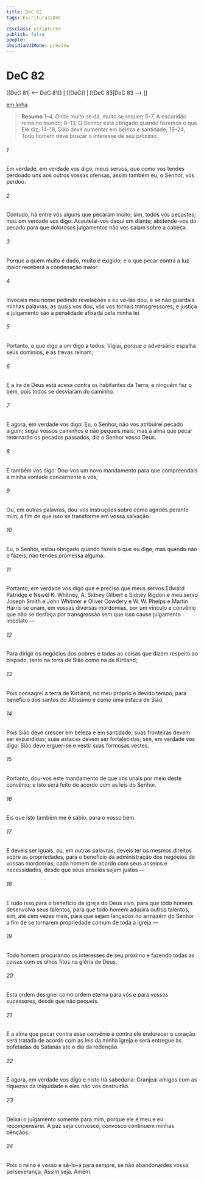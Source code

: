 ```yaml
---
title: DeC 82
tags: Escrituras\DeC

cssclass: scriptures
publish: false
people:
obsidianUIMode: preview
---
```


# DeC 82
[[DeC 81| <-- DeC 81]] | [[DeC]] | [[DeC 83|DeC 83 --> ]]

[em linha](https://churchofjesuschrist.org/study/scriptures/dc-testament/dc/82?lang=por)

> __Resumo__
1–4, Onde muito se dá, muito se requer; 5–7, A escuridão reina no mundo; 8–13, O Senhor está obrigado quando fazemos o que Ele diz; 14–18, Sião deve aumentar em beleza e santidade; 19–24, Todo homem deve buscar o interesse de seu próximo.

###### 1 
Em verdade, em verdade vos digo, meus servos, que como vos tendes perdoado uns aos outros vossas ofensas, assim também eu, o Senhor, vos perdoo.

###### 2 
Contudo, há entre vós alguns que pecaram muito; sim, todos vós pecastes; mas em verdade vos digo: Acautelai-vos daqui em diante; abstende-vos do pecado para que dolorosos julgamentos não vos caiam sobre a cabeça.

###### 3 
Porque a quem muito é dado, muito é exigido; e o que pecar contra a luz maior receberá a condenação maior.

###### 4 
Invocais meu nome pedindo revelações e eu vo-las dou; e se não guardais minhas palavras, as quais vos dou, vós vos tornais transgressores; e justiça e julgamento são a penalidade afixada pela minha lei.

###### 5 
Portanto, o que digo a um digo a todos: Vigiai, porque o adversário espalha seus domínios, e as trevas reinam;

###### 6 
E a ira de Deus está acesa contra os habitantes da Terra; e ninguém faz o bem, pois todos se desviaram do caminho.

###### 7 
E agora, em verdade vos digo: Eu, o Senhor, não vos atribuirei pecado algum; segui vossos caminhos e não pequeis mais; mas à alma que pecar retornarão os pecados passados, diz o Senhor vosso Deus.

###### 8 
E também vos digo: Dou-vos um novo mandamento para que compreendais a minha vontade concernente a vós;

###### 9 
Ou, em outras palavras, dou-vos instruções sobre como agirdes perante mim, a fim de que isso se transforme em vossa salvação.

###### 10 
Eu, o Senhor, estou obrigado quando fazeis o que eu digo; mas quando não o fazeis, não tendes promessa alguma.

###### 11 
Portanto, em verdade vos digo que é preciso que meus servos Edward Patridge e Newel K. Whitney, A. Sidney Gilbert e Sidney Rigdon e meu servo Joseph Smith e John Whitmer e Oliver Cowdery e W. W. Phelps e Martin Harris se unam, em vossas diversas mordomias, por um vínculo e convênio que não se desfaça por transgressão sem que isso cause julgamento imediato —

###### 12 
Para dirigir os negócios dos pobres e todas as coisas que dizem respeito ao bispado, tanto na terra de Sião como na de Kirtland;

###### 13 
Pois consagrei a terra de Kirtland, no meu próprio e devido tempo, para benefício dos santos do Altíssimo e como uma estaca de Sião.

###### 14 
Pois Sião deve crescer em beleza e em santidade; suas fronteiras devem ser expandidas; suas estacas devem ser fortalecidas; sim, em verdade vos digo: Sião deve erguer-se e vestir suas formosas vestes.

###### 15 
Portanto, dou-vos este mandamento de que vos unais por meio deste convênio; e isto será feito de acordo com as leis do Senhor.

###### 16 
Eis que isto também me é sábio, para o vosso bem.

###### 17 
E deveis ser iguais, ou, em outras palavras, deveis ter os mesmos direitos sobre as propriedades, para o benefício da administração dos negócios de vossas mordomias, cada homem de acordo com seus anseios e necessidades, desde que seus anseios sejam justos —

###### 18 
E tudo isso para o benefício da igreja do Deus vivo, para que todo homem desenvolva seus talentos, para que todo homem adquira outros talentos, sim, até cem vezes mais, para que sejam lançados no armazém do Senhor a fim de se tornarem propriedade comum de toda a igreja —

###### 19 
Todo homem procurando os interesses de seu próximo e fazendo todas as coisas com os olhos fitos na glória de Deus.

###### 20 
Esta ordem designei como ordem eterna para vós e para vossos sucessores, desde que não pequeis.

###### 21 
E a alma que pecar contra esse convênio e contra ele endurecer o coração será tratada de acordo com as leis da minha igreja e será entregue às bofetadas de Satanás até o dia da redenção.

###### 22 
E agora, em verdade vos digo e nisto há sabedoria: Granjeai amigos com as riquezas da iniquidade e eles não vos destruirão.

###### 23 
Deixai o julgamento somente para mim, porque ele é meu e eu recompensarei. A paz seja convosco; convosco continuem minhas bênçãos.

###### 24 
Pois o reino é vosso e sê-lo-á para sempre, se não abandonardes vossa perseverança. Assim seja. Amém.

